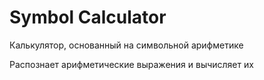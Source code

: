 # Symbol Calculator

Калькулятор, основанный на символьной арифметике

Распознает арифметические выражения и вычисляет их